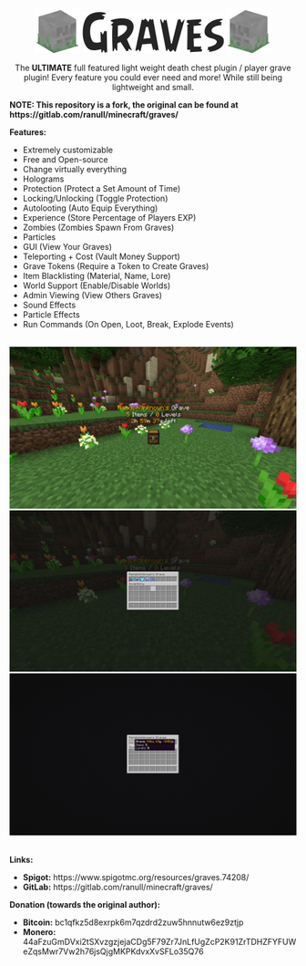 <div align="center">
	<img width="80" height="80" src="/images/graves_icon_right.png">
	<img src="/images/graves_logo.png">
	<img width="80" height="80" src="/images/graves_icon_left.png">
	<br>
</div>

<p align="center">The <b>ULTIMATE</b> full featured light weight death chest plugin / player grave plugin! Every feature you could ever need and more! While still being lightweight and small.</p>

<p><b>NOTE: This repository is a fork, the original can be found at https://gitlab.com/ranull/minecraft/graves/</b></p>

<b>Features:</b>

<ul>
	<li>Extremely customizable</li>
	<li>Free and Open-source</li>
	<li>Change virtually everything</li>
	<li>Holograms</li>
	<li>Protection (Protect a Set Amount of Time)</li>
	<li>Locking/Unlocking (Toggle Protection)</li>
	<li>Autolooting (Auto Equip Everything)</li>
	<li>Experience (Store Percentage of Players EXP)</li>
	<li>Zombies (Zombies Spawn From Graves)</li>
	<li>Particles</li>
	<li>GUI (View Your Graves)</li>
	<li>Teleporting + Cost (Vault Money Support)</li>
	<li>Grave Tokens (Require a Token to Create Graves)</li>
	<li>Item Blacklisting (Material, Name, Lore)</li>
	<li>World Support (Enable/Disable Worlds)</li>
	<li>Admin Viewing (View Others Graves)</li>
	<li>Sound Effects</li>
	<li>Particle Effects</li>
	<li>Run Commands (On Open, Loot, Break, Explode Events)</li>
</ul>

<div align="center">
	<br>
	<img src="/images/screenshot_1.png">
	<img src="/images/screenshot_2.png">
	<img src="/images/screenshot_3.png">
	<br><br>
</div>

<b>Links:</b>
<ul>
	<li><b>Spigot:</b> https://www.spigotmc.org/resources/graves.74208/</li>
	<li><b>GitLab:</b> https://gitlab.com/ranull/minecraft/graves/</li>
</ul>

<b>Donation (towards the original author):</b>
<ul>
	<li><b>Bitcoin:</b> bc1qfkz5d8exrpk6m7qzdrd2zuw5hnnutw6ez9ztjp</li>
	<li><b>Monero:</b> 44aFzuGmDVxi2tSXvzgzjejaCDg5F79Zr7JnLfUgZcP2K91ZrTDHZFYFUWeZqsMwr7Vw2h76jsQjgMKPKdvxXvSFLo35Q76</li>
</ul>
